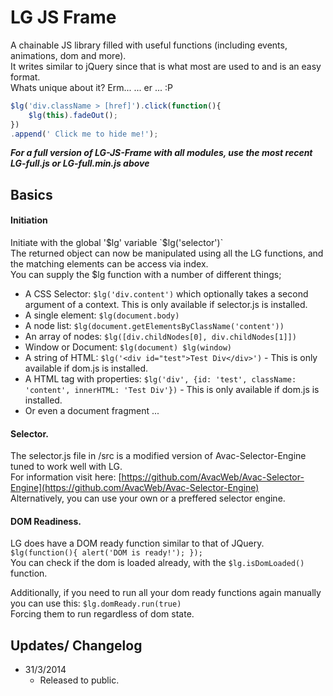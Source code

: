 LG JS Frame
===============================

A chainable JS library filled with useful functions (including events, animations, dom and more).    
It writes similar to jQuery since that is what most are used to and is an easy format.    
Whats unique about it? Erm... ... er ... :P

```javascript
$lg('div.className > [href]').click(function(){ 
	$lg(this).fadeOut(); 
})
.append(' Click me to hide me!');
``` 

***For a full version of LG-JS-Frame with all modules, use the most recent LG-full.js or LG-full.min.js above*** 


Basics
-------------
#### Initiation
Initiate with the global '$lg' variable `$lg('selector')`  
The returned object can now be manipulated using all the LG functions, and the matching elements can be access via index.   
You can supply the $lg function with a number of different things;
* A CSS Selector: `$lg('div.content')` which optionally takes a second argument of a context. This is only available if selector.js is installed.
* A single element: `$lg(document.body)`
* A node list: `$lg(document.getElementsByClassName('content'))`
* An array of nodes: `$lg([div.childNodes[0], div.childNodes[1]])`
* Window or Document: `$lg(document) $lg(window)`
* A string of HTML: `$lg('<div id="test">Test Div</div>')` - This is only available if dom.js is installed.
* A HTML tag with properties: `$lg('div', {id: 'test', className: 'content', innerHTML: 'Test Div'})` - This is only available if dom.js is installed.
* Or even a document fragment ... 


#### Selector.
The selector.js file in /src is a modified version of Avac-Selector-Engine tuned to work well with LG.   
For information visit here: [https://github.com/AvacWeb/Avac-Selector-Engine](https://github.com/AvacWeb/Avac-Selector-Engine)   
Alternatively, you can use your own or a preffered selector engine. 
  

#### DOM Readiness.
LG does have a DOM ready function similar to that of JQuery.   
`$lg(function(){ alert('DOM is ready!'); });`    
You can check if the dom is loaded already, with the `$lg.isDomLoaded()` function. 

Additionally, if you need to run all your dom ready functions again manually you can use this: `$lg.domReady.run(true)`   
Forcing them to run regardless of dom state.


Updates/ Changelog
---------
* 31/3/2014
	- Released to public.
